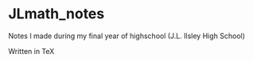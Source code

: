 # JLmath_notes
Notes I made during my final year of highschool (J.L. Ilsley High School)

Written in TeX
